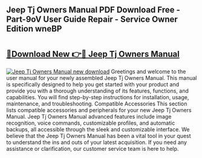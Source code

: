 ## Jeep Tj Owners Manual PDF Download Free - Part-9oV User Guide Repair - Service Owner Edition wneBP

# <h2><a href="http://bc25768.oget.top/?id=Jeep+Tj+Owners+Manual">🔗Download New 👉🔴 Jeep Tj Owners Manual</a></h2>

[![Jeep Tj Owners Manual new download](https://i.imgur.com/5g1atiW.png)](http://bc25768.oget.top/?id=Jeep+Tj+Owners+Manual)
Greetings and welcome to the user manual for your newly assembled Jeep Tj Owners Manual. This manual is specifically designed to help you get started with your product and provide you with a thorough understanding of its features, functions, and capabilities. You will find step-by-step instructions for installation, usage, maintenance, and troubleshooting. Compatible Accessories This section lists compatible accessories and peripherals for your new Jeep Tj Owners Manual. Jeep Tj Owners Manual advanced features include image recognition, voice commands, customizable profiles, and automatic backups, all accessible through the sleek and customizable interface. We believe that the Jeep Tj Owners Manual has been a vital tool in your quest to understand the ins and outs of your latest acquisition. If you need any assistance or clarification, our customer service team is here to help.
